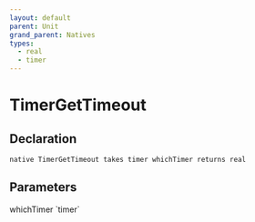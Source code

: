```yaml
---
layout: default
parent: Unit
grand_parent: Natives
types:
  - real
  - timer
---
```


# TimerGetTimeout

## Declaration

```
native TimerGetTimeout takes timer whichTimer returns real
```

## Parameters
<dl>
  <dt>whichTimer `timer`</dt>
  <dd></dd>
</dl>
